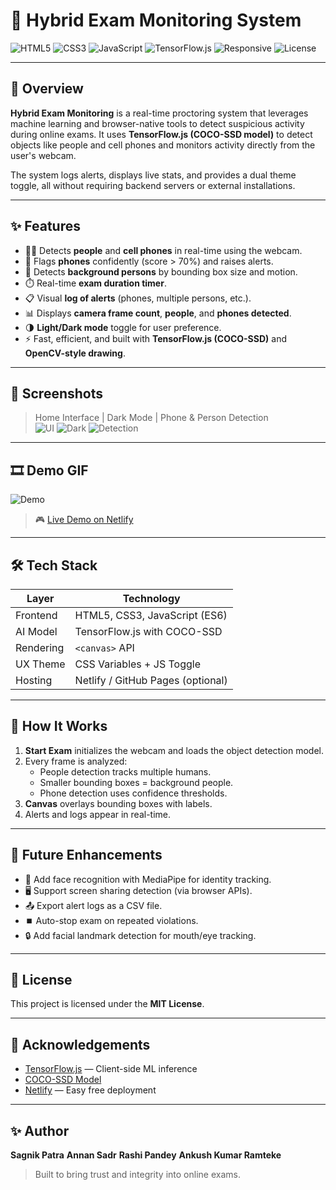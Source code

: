 # 🧠 Hybrid Exam Monitoring System

![HTML5](https://img.shields.io/badge/HTML5-E34F26?style=for-the-badge&logo=html5)
![CSS3](https://img.shields.io/badge/CSS3-1572B6?style=for-the-badge&logo=css3)
![JavaScript](https://img.shields.io/badge/JavaScript-F7DF1E?style=for-the-badge&logo=javascript)
![TensorFlow.js](https://img.shields.io/badge/TensorFlow.js-FF6F00?style=for-the-badge&logo=tensorflow)
![Responsive](https://img.shields.io/badge/Responsive-Design-00bcd4?style=for-the-badge&logo=responsive-design)
![License](https://img.shields.io/badge/License-MIT-green?style=for-the-badge)

---

## 🎯 Overview

**Hybrid Exam Monitoring** is a real-time proctoring system that leverages machine learning and browser-native tools to detect suspicious activity during online exams. It uses **TensorFlow.js (COCO-SSD model)** to detect objects like people and cell phones and monitors activity directly from the user's webcam.

The system logs alerts, displays live stats, and provides a dual theme toggle, all without requiring backend servers or external installations.

---

## ✨ Features

- 🧑‍💻 Detects **people** and **cell phones** in real-time using the webcam.
- 📱 Flags **phones** confidently (score > 70%) and raises alerts.
- 👥 Detects **background persons** by bounding box size and motion.
- ⏱️ Real-time **exam duration timer**.
- 📋 Visual **log of alerts** (phones, multiple persons, etc.).
- 📊 Displays **camera frame count**, **people**, and **phones detected**.
- 🌗 **Light/Dark mode** toggle for user preference.
- ⚡ Fast, efficient, and built with **TensorFlow.js (COCO-SSD)** and **OpenCV-style drawing**.

---

## 📸 Screenshots

> Home Interface | Dark Mode | Phone & Person Detection  
> ![UI](screenshots/ui.png) ![Dark](screenshots/dark.png) ![Detection](screenshots/detection.png)

---

## 🎞️ Demo GIF

![Demo](demo/hybrid-monitoring-demo.gif)

> 🎮 [Live Demo on Netlify](https://procx.netlify.app/)

---

## 🛠️ Tech Stack

| Layer       | Technology                      |
|------------|----------------------------------|
| Frontend   | HTML5, CSS3, JavaScript (ES6)    |
| AI Model   | TensorFlow.js with COCO-SSD      |
| Rendering  | `<canvas>` API                   |
| UX Theme   | CSS Variables + JS Toggle        |
| Hosting    | Netlify / GitHub Pages (optional) |

---

## 🧪 How It Works

1. **Start Exam** initializes the webcam and loads the object detection model.
2. Every frame is analyzed:
   - People detection tracks multiple humans.
   - Smaller bounding boxes = background people.
   - Phone detection uses confidence thresholds.
3. **Canvas** overlays bounding boxes with labels.
4. Alerts and logs appear in real-time.


---

## 🚀 Future Enhancements

- 🧠 Add face recognition with MediaPipe for identity tracking.
- 🖥️ Support screen sharing detection (via browser APIs).
- 📤 Export alert logs as a CSV file.
- ⏹️ Auto-stop exam on repeated violations.
- 🔒 Add facial landmark detection for mouth/eye tracking.

---

## 🧾 License

This project is licensed under the **MIT License**.

---

## 🙏 Acknowledgements

- [TensorFlow.js](https://www.tensorflow.org/js) — Client-side ML inference
- [COCO-SSD Model](https://github.com/tensorflow/tfjs-models/tree/master/coco-ssd)
- [Netlify](https://netlify.com) — Easy free deployment

---

## ✨ Author

**Sagnik Patra**
**Annan Sadr**
**Rashi Pandey**
**Ankush Kumar Ramteke**  


> Built to bring trust and integrity into online exams.  

